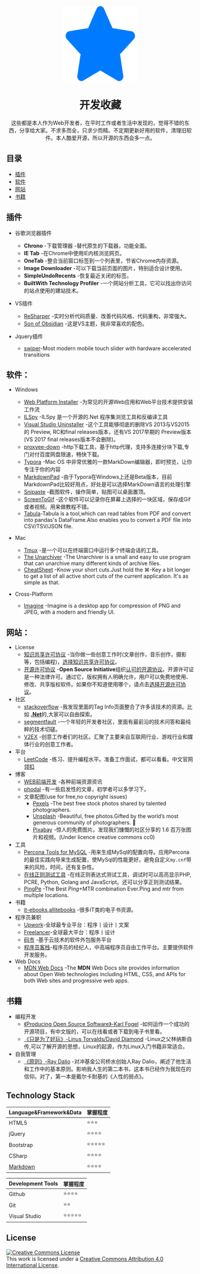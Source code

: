 <div align="center">
	<img width="200" height="200" src="media/star.svg" alt="Awesome">
	<br>
	<p>
		<h1>开发收藏</h2>
	</p>
<p>这些都是本人作为Web开发者，在平时工作或者生活中发现的，觉得不错的东西，分享给大家。不求多而全，只求少而精。不定期更新好用的软件，清理旧软件。本人酷爱开源，所以开源的东西会多一点。</p>
</div>


## 目录
- [插件](#插件)
- [软件](#软件)
- [网站](#网站)
- [书籍](#书籍)





## 插件

- 谷歌浏览器插件
  - **Chrono** -下载管理器 -替代原生的下载器，功能全面。
  - **IE Tab** -在Chrome中使用IE内核浏览网页。
  - **OneTab** -整合当前窗口标签到一个列表里，节省Chrome内存资源。
  - **Image Downloader** -可以下载当前页面的图片，特别适合设计使用。
  - **SimpleUndoRecents** -恢复最近关闭的标签。
  - **BuiltWith Technology Profiler** -一个网站分析工具，它可以找出你访问的站点使用的建站技术。
- VS插件
  - [ReSharper](https://www.jetbrains.com/resharper/) -实时分析代码质量、改善代码风格、代码重构，非常强大。
  - [Son of Obsidian](https://studiostyl.es/schemes/son-of-obsidian) -这是VS主题，我非常喜欢的配色。
- Jquery插件

  - [swiper](https://github.com/nolimits4web/swiper)-Most modern mobile touch slider with hardware accelerated transitions 

## 软件：

- Windows
    - [Web Platform Installer](https://www.microsoft.com/web/downloads/platform.aspx) -为常见的开源Web应用和Web平台技术提供安装工作流
    - [ILSpy](https://github.com/icsharpcode/ILSpy) -ILSpy 是一个开源的.Net 程序集浏览工具和反编译工具
    - [Visual Studio Uninstaller](https://github.com/Microsoft/VisualStudioUninstaller) -这个工具能够彻底的删除VS 2013与VS2015 的 Preview, RC和final releases版本，还有VS 2017早期的 Preview版本(VS 2017 final releases版本不会删除)。
    - [proxyee-down](https://github.com/proxyee-down-org/proxyee-down) -http下载工具，基于http代理，支持多连接分块下载,专门对付百度网盘限速，畅快下载。
    - [Typora](https://typora.io) -Mac OS 中非常优雅的一款MarkDown编辑器，即时预览，让你专注于你的内容
    - [MarkdownPad](http://markdownpad.com/) -由于Typora在Windows上还是Beta版本，目前MarkdownPad比较好用点，好处是可以选择MarkDown语言的处理引擎
    - [Snipaste](https://www.snipaste.com/) -截图软件，操作简单，贴图可以桌面置顶。
    - [ScreenToGif](https://github.com/NickeManarin/ScreenToGif) -这个软件可以记录你在屏幕上选择的一块区域，保存成Gif或者视频。用来做教程不错。
    - [Tabula](https://github.com/chezou/tabula-py)-Tabula is a tool,which can read tables from PDF and convert into pandas's DataFrame.Also enables you to convert a PDF file into CSV/TSV/JSON file.

- Mac
  - [Tmux](https://github.com/tmux/tmux)  -是一个可以在终端窗口中运行多个终端会话的工具。
  - [The Unarchiver](https://theunarchiver.com/) -The Unarchiver is a small and easy to use program that can unarchive many different kinds of archive files.
  - [CheatSheet](https://www.mediaatelier.com/CheatSheet/) -Know your short cuts.Just hold the ⌘-Key a bit longer to get a list of all active short cuts of the current application. It's as simple as that.

- Cross-Platform
  - [Imagine](https://github.com/meowtec/Imagine) -Imagine is a desktop app for compression of PNG and JPEG, with a modern and friendly UI.


## 网站：
- License
    - [知识共享许可协议](https://creativecommons.org) -当你做一些创意工作时(文章创作，音乐创作，摄影等，包括编程)，[选择知识共享许可协议](https://creativecommons.org/choose/)。
    - [开源许可协议](https://opensource.org/licenses) -**Open Source Initiative**组织[认可的开源协议](https://opensource.org/licenses/alphabetical)。开源许可证是一种法律许可。通过它，版权拥有人明确允许，用户可以免费地使用、修改、共享版权软件。如果你不知道使用哪个，请点击[选择开源许可协议](https://choosealicense.com/)。
- 社区    
    - [stackoverflow](https://stackoverflow.com) -我发现里面的Tag Info页面整合了许多该技术的资源。比如 [**.Net**](https://stackoverflow.com/tags/.net/info)的,大家可以自由探索。
    - [segmentfault](https://segmentfault.com/) -一个年轻的开发者社区，里面有最前沿的技术问答和最纯粹的技术切磋。
    - [V2EX](https://www.v2ex.com/) -创意工作者们的社区。汇聚了主要来自互联网行业、游戏行业和媒体行业的创意工作者。
- 平台
  - [LeetCode](https://leetcode.com/) -练习、提升编程水平。准备工作面试，都可以看看。中文官网[领扣](https://leetcode-cn.com/)
- 博客
  - [WEB前端开发](http://www.css88.com/) -各种前端资源资讯
  - [phodal](https://www.phodal.com/) -有一些启发性的文章，初学者可以多学习下。
  - 文章配图(use for free,no copyright issues)
    - [Pexels](https://www.pexels.com/) -The best free stock photos shared by talented photographers.
    - [Unsplash](https://unsplash.com/) -Beautiful, free photos.Gifted by the world’s most generous community of photographers. 🎁
    - [Pixabay](https://pixabay.com/) -惊人的免费图片。发现我们慷慨的社区分享的 1.6 百万张图片和视频。(Under licence creative commons cc0)
- 工具
    - [Percona Tools for MySQL](https://tools.percona.com/wizard) -用来生成MySql的配置向导。应用Percona的最佳实践向导来生成配置，使MySql的性能更好。避免自定义```my.cnf```带来的风险，时间，还有复杂性。
    - [在线正则测试工具](https://regex101.com/) -在线正则表达式测试工具，调试时可以高亮显示PHP, PCRE, Python, Golang and JavaScript。还可以分享正则测试结果。
    - [PingPe](http://ping.pe/) -The Best *Ping*+MTR combination Ever.Ping and mtr from multiple locations.
- 书籍
  - [it-ebooks](http://it-ebooks.info/),[allitebooks](http://www.allitebooks.com/) -很多IT类的电子书资源。
- 程序员兼职
    - [Upwork](https://www.upwork.com/)-全球最专业平台：程序丨设计丨文案
    - [Freelancer](https://www.freelancer.com/)-全球最大平台：程序丨设计
    - [码市](https://codemart.com/) -基于云技术的软件外包服务平台
    - [程序员客栈](https://www.proginn.com)-程序员的经纪人，中高端程序员自由工作平台。主要提供软件开发服务。
- Web Docs
    - [MDN Web Docs](https://developer.mozilla.org/) -The **MDN** Web Docs site provides information about Open Web technologies including HTML, CSS, and APIs for both Web sites and progressive web apps.
## 书籍
- 编程开发
    - [《Producing Open Source Software》-Karl Fogel](https://producingoss.com/) -如何运作一个成功的开源项目，有中文版的，可以在线看或者下载到电子书里看。
    - [《只是为了好玩》-Linus Torvalds/David Diamond](https://book.douban.com/subject/25930025/) -Linux之父林纳斯自传,可以了解开源的思想，Linux的起源，作为Linux入门书籍非常适合。
- 自我管理
  - [《原则》-Ray Dalio](https://book.douban.com/subject/27608239/) -对冲基金公司桥水创始人Ray Dalio，阐述了他生活和工作中的基本原则。影响我人生的第二本书，这本书已经作为我现在的信仰。对了，第一本是戴尔卡耐基的《人性的弱点》。

## Technology Stack
|Language&Framework&Data|掌握程度|
|---|---|
|HTML5|:star::star::star:|
|jQuery|:star::star::star::star:|
|Bootstrap|:star::star::star::star::star:|
|CSharp|:star::star::star::star:|
|[Markdown](https://help.github.com/articles/basic-writing-and-formatting-syntax/)|:star::star::star::star:|

|Development Tools|掌握程度|
|---|---|
|Github|:star::star::star::star:|
|Git|:star::star:|
|Visual Studio|:star::star::star::star::star:|

## License

<a rel="license" href="http://creativecommons.org/licenses/by/4.0/"><img alt="Creative Commons License" style="border-width:0" src="https://i.creativecommons.org/l/by/4.0/88x31.png" /></a><br />This work is licensed under a <a rel="license" href="http://creativecommons.org/licenses/by/4.0/">Creative Commons Attribution 4.0 International License</a>.



